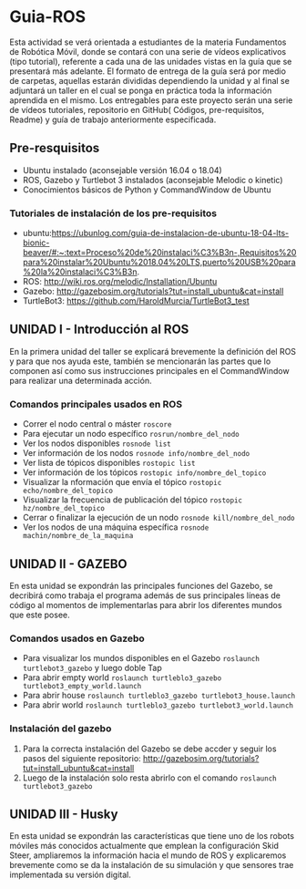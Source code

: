 # Guia-ROS
Esta actividad se verá orientada a estudiantes de la materia Fundamentos de Robótica Móvil, donde se contará con una serie de vídeos explicativos (tipo tutorial), referente a cada una de las unidades vistas en la guía que se presentará más adelante. El formato de entrega de la guía será por medio de carpetas, aquellas estarán divididas dependiendo la unidad y al final se adjuntará un taller en el cual se ponga en práctica toda la información aprendida en el mismo. Los entregables para este proyecto serán una serie de vídeos tutoriales, repositorio en GitHub( Códigos, pre-requisitos, Readme) y guía de trabajo anteriormente especificada.

## Pre-resquisitos
- Ubuntu instalado (aconsejable versión 16.04 o 18.04)
- ROS, Gazebo y Turtlebot 3 instalados (aconsejable Melodic o kinetic)
- Conocimientos básicos de Python y CommandWindow de Ubuntu

### Tutoriales de instalación de los pre-requisitos
- ubuntu:https://ubunlog.com/guia-de-instalacion-de-ubuntu-18-04-lts-bionic-beaver/#:~:text=Proceso%20de%20instalaci%C3%B3n-,Requisitos%20para%20instalar%20Ubuntu%2018.04%20LTS,puerto%20USB%20para%20la%20instalaci%C3%B3n.
- ROS: http://wiki.ros.org/melodic/Installation/Ubuntu
- Gazebo: http://gazebosim.org/tutorials?tut=install_ubuntu&cat=install
- TurtleBot3: https://github.com/HaroldMurcia/TurtleBot3_test

## UNIDAD I - Introducción al ROS
En la primera unidad del taller se explicará brevemente la definición del ROS y para que nos ayuda este, también se mencionarán las partes que lo componen así como sus instrucciones principales en el CommandWindow para realizar una determinada acción.
### Comandos principales usados en ROS
- Correr el nodo central o máster `roscore`
- Para ejecutar un nodo específico `rosrun/nombre_del_nodo`
- Ver los nodos disponibles `rosnode list`
- Ver información de los nodos `rosnode info/nombre_del_nodo`
- Ver lista de tópicos disponibles `rostopic list`
- Ver información de los tópicos `rostopic info/nombre_del_topico`
- Visualizar la nformación que envía el tópico `rostopic echo/nombre_del_topico`
- Visualizar la frecuencia de publicación del tópico `rostopic hz/nombre_del_topico`
- Cerrar o finalizar la ejecución de un nodo `rosnode kill/nombre_del_nodo`
- Ver los nodos de una máquina específica `rosnode machin/nombre_de_la_maquina`

## UNIDAD II - GAZEBO
En esta unidad se expondrán las principales funciones del Gazebo, se decribirá como trabaja el programa además de sus principales líneas de código al momentos de implementarlas para abrir los diferentes mundos que este posee.
### Comandos usados en Gazebo
- Para visualizar los mundos disponibles en el Gazebo `roslaunch turtlebot3_gazebo` y luego doble Tap
- Para abrir empty world `roslaunch turtleblo3_gazebo turtlebot3_empty_world.launch`
- Para abrir house `roslaunch turtleblo3_gazebo turtlebot3_house.launch`
- Para abrir world `roslaunch turtleblo3_gazebo turtlebot3_world.launch`
### Instalación del gazebo
1. Para la correcta instalación del Gazebo se debe accder y seguir los pasos del siguiente repositorio: http://gazebosim.org/tutorials?tut=install_ubuntu&cat=install
2. Luego de la instalación solo resta abrirlo con el comando `roslaunch turtlebot3_gazebo`
## UNIDAD III - Husky
En esta unidad se expondrán las características que tiene uno de los robots móviles más conocidos actualmente que emplean la configuración Skid Steer, ampliaremos la información hacia el mundo de ROS y explicaremos brevemente como se da la instalación de su simulación y que sensores trae implementada su versión digital.
